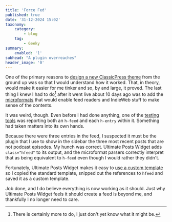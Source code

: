 ```yaml
---
title: 'Force Fed'
published: true
date: '31-12-2024 15:02'
taxonomy:
    category:
        - blog
    tag:
        - Geeky
summary:
    enabled: '1'
subhead: "A plugin overreaches"
header_image: '0'
---
```


One of the primary reasons to [design a new ClassicPress theme](https://www.jeremycherfas.net/blog/redesigning-one-of-my-websites) from the ground up was so that I would understand how it worked. That, in theory, would make it easier for me tinker and so, by and large, it proved. The last thing I knew I had to do[^1] after it went live about 10 days ago was to add the [microformats](https://indieweb.org/microformats) that would enable feed readers and IndieWeb stuff to make sense of the contents.

It was weird, though. Even before I had done anything, one of the [testing tools](https://pin13.net/mf2/) was reporting both an `h-feed` and each `h-entry` within it. Something had taken matters into its own hands.

Because there were three entries in the feed, I suspected it must be the plugin that I use to show in the sidebar the three most recent posts that are not podcast episodes. My hunch was correct. Ultimate Posts Widget adds `class="hfeed"` to its output, and the microformat parsers correctly interpret that as being equivalent to `h-feed` even though I would rather they didn't.

Fortunately, Ultimate Posts Widget makes it easy to [use a custom template](https://wordpress.org/plugins/ultimate-posts-widget/#:~:text=custom) so I copied the standard template, snipped out the references to `hfeed` and saved it as a custom template.

Job done, and I do believe everything is now working as it should. Just why Ultimate Posts Widget feels it should create a feed is beyond me, and thankfully I no longer need to care.

[^1]: There is certainly more to do, I just don't yet know what it might be.
